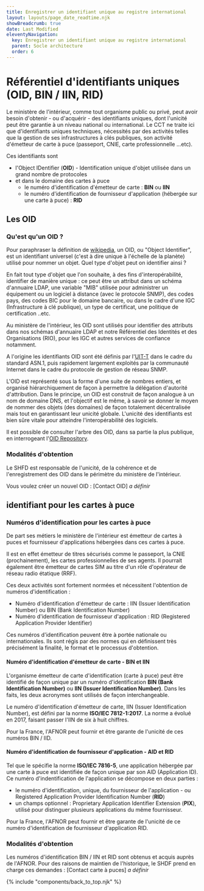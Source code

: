 ```yaml
---
title: Enregistrer un identifiant unique au registre international
layout: layouts/page_date_readtime.njk
showBreadcrumb: true
date: Last Modified
eleventyNavigation:
  key: Enregistrer un identifiant unique au registre international
  parent: Socle architecture
  order: 6
---
```


# Référentiel d'identifiants uniques (OID, BIN / IIN, RID)

Le ministère de l'intérieur, comme tout organisme public ou privé, peut avoir besoin d'obtenir - ou d'acquérir - des identifiants uniques, dont l'unicité peut être garantie à un niveau national ou international. Le CCT ne traite ici que d'identifiants uniques techniques, nécessités par des activités telles que la gestion de ses infrastructures à clés publiques, son activité d'émetteur de carte à puce (passeport, CNIE, carte professionnelle ...etc).

Ces identifiants sont 
- l'Object IDentifier (**OID**) - Identification unique d'objet utilisée dans un grand nombre de protocoles
- et dans le domaine des cartes à puce
  - le numéro d'identification d'émetteur de carte : **BIN** ou **IIN**
  - le numéro d'identification de fournisseur d'application (hébergée sur une carte à puce) : **RID**


## Les OID
### <a name="Def">Qu'est qu'un OID ?</a>

Pour paraphraser la définition de [wikipedia](https://fr.wikipedia.org/wiki/OID), un OID, ou "Object Identifier", est un identifiant universel (c'est à dire unique à l'échelle de la planète) utilisé pour nommer un objet. Quel type d'objet peut on identifier ainsi ?

En fait tout type d'objet que l'on souhaite, à des fins d'interopérabilité, identifier de manière unique : ce peut être un attribut dans un schéma d'annuaire LDAP, une variable "MIB" utilisée pour administrer un équipement ou un logiciel à distance (avec le protocole SNMP), des codes pays, des codes BIC pour le domaine bancaire, ou dans le cadre d'une IGC (Infrastructure à clé publique), un type de certificat, une politique de certification  ..etc.

Au ministère de l'intérieur, les OID sont utilisés pour identifier des attributs dans nos schémas d'annuaire LDAP et notre Référentiel des Identités et des Organisations (RIO), pour les IGC et autres services de confiance notamment.

A l'origine les identifiants OID sont été définis par l'[UIT-T](http://www.itu.int/fr/about/Pages/default.aspx) dans le cadre du standard ASN.1, puis rapidement largement exploités par la communauté Internet dans le cadre du protocole de gestion de réseau SNMP.

L'OID est représenté sous la forme d'une suite de nombres entiers, et organisé hiérarchiquement de façon à permettre la délégation d'autorité d'attribution. Dans le principe, un OID est construit  de façon analogue à un nom de domaine DNS, et l'objectif est le même, à savoir se donner le moyen de nommer des objets (des domaines) de façon totalement décentralisée mais tout en garantissant leur unicité globale. L'unicité des identifiants est bien sûre vitale pour atteindre l'interopérabilité des logiciels.

Il est possible de consulter l'arbre des OID, dans sa partie la plus publique, en interrogeant l'[OID Repository](http://www.oid-info.com/). 

### Modalités d'obtention

Le SHFD est responsable de l'unicité, de la cohérence et de l'enregistrement des OID dans le périmètre du ministère de l'intérieur.

Vous voulez créer un nouvel OID : [Contact OID] *a définir*




## identifiant pour les cartes à puce

### Numéros d'identification pour les cartes à puce

De part ses métiers le ministère de l'intérieur est émetteur de cartes à puces et fournisseur d'applications hébergées dans ces cartes à puce. 

Il est en effet émetteur de titres sécurisés comme le passeport, la CNIE (prochainement), les cartes professionnelles de ses agents.
Il pourrait également être émetteur de cartes SIM au titre d'un rôle d'opérateur de réseau radio étatique (RRF).

Ces deux activités sont fortement normées et nécessitent l'obtention de numéros d'identification : 
- Numéro d'identification d'émetteur de carte : IIN (Issuer Identification  Number) ou BIN (Bank Identification Number)
- Numéro d'identification de fournisseur d'application : RID (Registered Application Provider Identifier)

Ces numéros d'identification peuvent être à portée nationale ou internationales. Ils sont régis par des normes qui en définissent très précisément la finalité, le format et le processus d'obtention.

#### Numéro d'identification d'émetteur de carte - BIN et IIN

L'organisme émetteur de carte d'identification (carte à puce) peut être identifié de façon unique par un numéro d'identification **BIN (Bank Identification Number)** ou **IIN (Issuer Identification Number)**. Dans les faits, les deux acronymes sont utilisés de façon interchangeable.

Le numéro d'identification d'émetteur de carte, IIN (Issuer Identification Number), est défini par la norme **ISO/IEC 7812-1:2017**. La norme a évolué en 2017, faisant passer l'IIN de six à huit chiffres.

Pour la France, l'AFNOR peut fournir et être garante de l'unicité de ces numéros BIN / IID.

#### Numéro d'identification de fournisseur d'application - AID et RID

Tel que le spécifie la norme **ISO/IEC 7816-5**, une application hébergée par une carte à puce est identifiée de façon unique par son AID (Application ID). Ce numéro d'indentification de l'application se décompose en deux parties : 
- le numéro d'identification, unique, du fournisseur de l'application - ou Registered Application Provider Identification Number (**RID**)
- un champs optionnel : Proprietary Application Identifier Extension (**PIX**), utilisé pour distinguer plusieurs applications du même fournisseur.

Pour la France, l'AFNOR peut fournir et être garante de l'unicité de ce numéro d'identification de fournisseur d'application RID.

### Modalités d'obtention

Les numéros d'identification BIN / IIN et RID sont obtenus et acquis auprès de l'AFNOR. Pour des raisons de maintien de l'historique, le SHDF prend en charge ces demandes : [Contact carte à puces] *a définir*






{% include "components/back_to_top.njk" %}